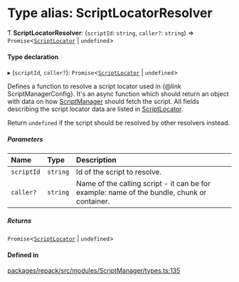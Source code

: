 # Type alias: ScriptLocatorResolver

Ƭ **ScriptLocatorResolver**: (`scriptId`: `string`, `caller?`: `string`) => `Promise`<[`ScriptLocator`](../interfaces/ScriptLocator.md) \| `undefined`\>

#### Type declaration

▸ (`scriptId`, `caller?`): `Promise`<[`ScriptLocator`](../interfaces/ScriptLocator.md) \| `undefined`\>

Defines a function to resolve a script locator used in {@link ScriptManagerConfig}.
It's an async function which should return an object with data on how [ScriptManager](../classes/ScriptManager.md)
should fetch the script. All fields describing the script locator data are listed in [ScriptLocator](../interfaces/ScriptLocator.md).

Return `undefined` if the script should be resolved by other resolvers instead.

##### Parameters

| Name | Type | Description |
| :------ | :------ | :------ |
| `scriptId` | `string` | Id of the script to resolve. |
| `caller?` | `string` | Name of the calling script - it can be for example: name of the bundle, chunk or container. |

##### Returns

`Promise`<[`ScriptLocator`](../interfaces/ScriptLocator.md) \| `undefined`\>

#### Defined in

[packages/repack/src/modules/ScriptManager/types.ts:135](https://github.com/callstack/repack/blob/1d9a1bb/packages/repack/src/modules/ScriptManager/types.ts#L135)
